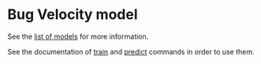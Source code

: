 # Bug Velocity model

See the [list of models](./models.md) for more information.

See the documentation of [train](../train.md) and [predict](../predict.md) commands in order to use them.
